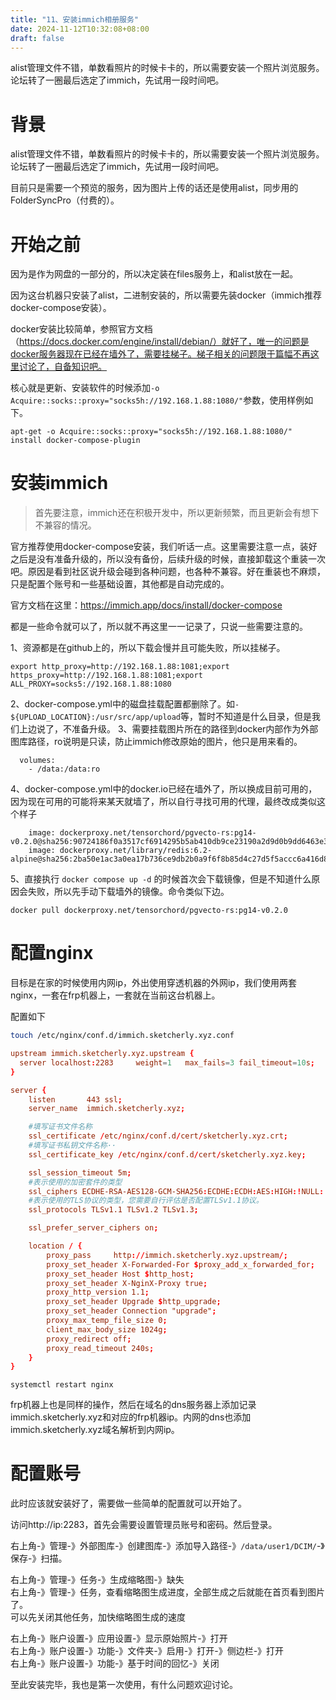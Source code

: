 ```yaml
---
title: "11、安装immich相册服务"
date: 2024-11-12T10:32:08+08:00
draft: false
---
```




alist管理文件不错，单数看照片的时候卡卡的，所以需要安装一个照片浏览服务。
论坛转了一圈最后选定了immich，先试用一段时间吧。
<!--more-->


# 背景
alist管理文件不错，单数看照片的时候卡卡的，所以需要安装一个照片浏览服务。
论坛转了一圈最后选定了immich，先试用一段时间吧。

目前只是需要一个预览的服务，因为图片上传的话还是使用alist，同步用的FolderSyncPro（付费的）。


# 开始之前
因为是作为网盘的一部分的，所以决定装在files服务上，和alist放在一起。

因为这台机器只安装了alist，二进制安装的，所以需要先装docker（immich推荐docker-compose安装）。

docker安装比较简单，参照官方文档（https://docs.docker.com/engine/install/debian/）就好了，唯一的问题是docker服务器现在已经在墙外了，需要挂梯子。梯子相关的问题限于篇幅不再这里讨论了，自备知识吧。


核心就是更新、安装软件的时候添加`-o Acquire::socks::proxy="socks5h://192.168.1.88:1080/"`参数，使用样例如下。

```
apt-get -o Acquire::socks::proxy="socks5h://192.168.1.88:1080/" install docker-compose-plugin
```

# 安装immich

> 首先要注意，immich还在积极开发中，所以更新频繁，而且更新会有想下不兼容的情况。

官方推荐使用docker-compose安装，我们听话一点。这里需要注意一点，装好之后是没有准备升级的，所以没有备份，后续升级的时候，直接卸载这个重装一次吧。原因是看到社区说升级会碰到各种问题，也各种不兼容。好在重装也不麻烦，只是配置个账号和一些基础设置，其他都是自动完成的。

官方文档在这里：https://immich.app/docs/install/docker-compose

都是一些命令就可以了，所以就不再这里一一记录了，只说一些需要注意的。

1、资源都是在github上的，所以下载会慢并且可能失败，所以挂梯子。
```
export http_proxy=http://192.168.1.88:1081;export https_proxy=http://192.168.1.88:1081;export ALL_PROXY=socks5://192.168.1.88:1080
```
2、docker-compose.yml中的磁盘挂载配置都删除了。如`- ${UPLOAD_LOCATION}:/usr/src/app/upload`等，暂时不知道是什么目录，但是我们上边说了，不准备升级。
3、需要挂载图片所在的路径到docker内部作为外部图库路径，ro说明是只读，防止immich修改原始的图片，他只是用来看的。
```
  volumes:
    - /data:/data:ro
```
4、docker-compose.yml中的docker.io已经在墙外了，所以换成目前可用的，因为现在可用的可能将来某天就墙了，所以自行寻找可用的代理，最终改成类似这个样子
```
    image: dockerproxy.net/tensorchord/pgvecto-rs:pg14-v0.2.0@sha256:90724186f0a3517cf6914295b5ab410db9ce23190a2d9d0b9dd6463e3fa298f0
    image: dockerproxy.net/library/redis:6.2-alpine@sha256:2ba50e1ac3a0ea17b736ce9db2b0a9f6f8b85d4c27d5f5accc6a416d8f42c6d5
```
5、直接执行 `docker compose up -d` 的时候首次会下载镜像，但是不知道什么原因会失败，所以先手动下载墙外的镜像。命令类似下边。
```
docker pull dockerproxy.net/tensorchord/pgvecto-rs:pg14-v0.2.0
```

# 配置nginx

目标是在家的时候使用内网ip，外出使用穿透机器的外网ip，我们使用两套nginx，一套在frp机器上，一套就在当前这台机器上。

配置如下

``` bash
touch /etc/nginx/conf.d/immich.sketcherly.xyz.conf
```

``` conf
upstream immich.sketcherly.xyz.upstream {
  server localhost:2283     weight=1   max_fails=3 fail_timeout=10s;
}

server {
    listen       443 ssl;
    server_name  immich.sketcherly.xyz;

    #填写证书文件名称
    ssl_certificate /etc/nginx/conf.d/cert/sketcherly.xyz.crt;
    #填写证书私钥文件名称··
    ssl_certificate_key /etc/nginx/conf.d/cert/sketcherly.xyz.key;

    ssl_session_timeout 5m;
    #表示使用的加密套件的类型
    ssl_ciphers ECDHE-RSA-AES128-GCM-SHA256:ECDHE:ECDH:AES:HIGH:!NULL:!aNULL:!MD5:!ADH:!RC4;
    #表示使用的TLS协议的类型，您需要自行评估是否配置TLSv1.1协议。
    ssl_protocols TLSv1.1 TLSv1.2 TLSv1.3;

    ssl_prefer_server_ciphers on;

    location / {
        proxy_pass     http://immich.sketcherly.xyz.upstream/;
        proxy_set_header X-Forwarded-For $proxy_add_x_forwarded_for;
        proxy_set_header Host $http_host;
        proxy_set_header X-NginX-Proxy true;
        proxy_http_version 1.1;
        proxy_set_header Upgrade $http_upgrade;
        proxy_set_header Connection "upgrade";
        proxy_max_temp_file_size 0;
        client_max_body_size 1024g;
        proxy_redirect off;
        proxy_read_timeout 240s;
    }
}
```


```
systemctl restart nginx
```

frp机器上也是同样的操作，然后在域名的dns服务器上添加记录immich.sketcherly.xyz和对应的frp机器ip。内网的dns也添加immich.sketcherly.xyz域名解析到内网ip。

# 配置账号
此时应该就安装好了，需要做一些简单的配置就可以开始了。

访问http://ip:2283，首先会需要设置管理员账号和密码。然后登录。

右上角-》管理-》外部图库-》创建图库-》添加导入路径-》`/data/user1/DCIM/`-》保存-》扫描。
<!-- 右上角-》管理-》设置-》任务设置-》只能搜索并发-》0-》人脸检测并发-》0-》人脸识别并发-》0-》视频转码并发-》0-》保存 -->
右上角-》管理-》任务-》生成缩略图-》缺失  
右上角-》管理-》任务，查看缩略图生成进度，全部生成之后就能在首页看到图片了。  
可以先关闭其他任务，加快缩略图生成的速度  

右上角-》账户设置-》应用设置-》显示原始照片-》打开  
右上角-》账户设置-》功能-》文件夹-》启用-》打开-》侧边栏-》打开  
右上角-》账户设置-》功能-》基于时间的回忆-》关闭


至此安装完毕，我也是第一次使用，有什么问题欢迎讨论。


